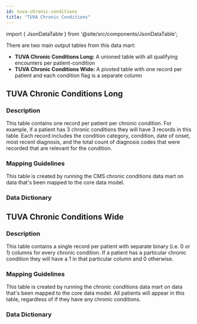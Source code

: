 ```yaml
---
id: tuva-chronic-conditions
title: "TUVA Chronic Conditions"
---
```



import { JsonDataTable } from '@site/src/components/JsonDataTable';

There are two main output tables from this data mart:
- **TUVA Chronic Conditions Long:** A unioned table with all qualifying encounters per patient-condition
- **TUVA Chronic Conditions Wide:** A pivoted table with one record per patient and each condition flag is a separate column

## TUVA Chronic Conditions Long

### Description
This table contains one record per patient per chronic condition.  For example, if a patient has 3 chronic conditions they will have 3 records in this table.  Each record includes the condition category, condition, date of onset, most recent diagnosis, and the total count of diagnosis codes that were recorded that are relevant for the condition.

### Mapping Guidelines
This table is created by running the CMS chronic conditions data mart on data that's been mapped to the core data model.

### Data Dictionary

<JsonDataTable  jsonPath="nodes.model\.tuva_chronic_conditions\.tuva_chronic_conditions__tuva_chronic_conditions_long.columns" />

## TUVA Chronic Conditions Wide

### Description
This table contains a single record per patient with separate binary (i.e. 0 or 1) columns for every chronic condition.  If a patient has a particular chronic condition they will have a 1 in that particular column and 0 otherwise.

### Mapping Guidelines
This table is created by running the chronic conditions data mart on data that's been mapped to the core data model.  All patients will appear in this table, regardless of if they have any chronic conditions.

### Data Dictionary

<JsonDataTable  jsonPath="nodes.model\.tuva_chronic_conditions\.tuva_chronic_conditions__tuva_chronic_conditions_wide.columns"  />
